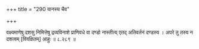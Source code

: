 +++
title = "290 यानस्य चैव"

+++

वक्ष्यमाणेषु दशसु निमित्तेषु द्रव्यविनाशे प्राणिवधे वा दण्डो नास्तीत्य् एतद् अतिवर्तनं दण्डस्य । अपरे तु तस्य न दशत्वम् [विवक्षितम्] आहुः ॥ ८.२८९ ॥